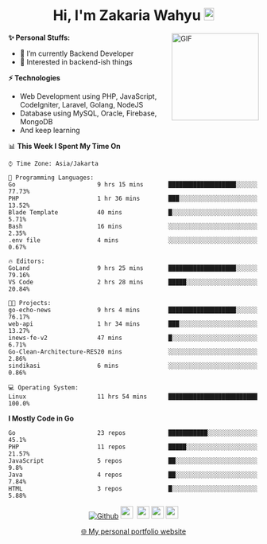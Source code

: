 <h1 align="center">Hi, I'm Zakaria Wahyu <img src="https://github.com/TheDudeThatCode/TheDudeThatCode/blob/master/Assets/Hi.gif" width="20px" height="25px"></h1>

<img align="right" alt="GIF" height="175px" src="https://www.nayakapratama.co.id/wp-content/uploads/2019/07/Website-Maintenance.gif" />

**✨ Personal Stuffs:**
- 🔭 I’m currently Backend Developer
- 🌱 Interested in backend-ish things

**⚡ Technologies**
- Web Development using PHP, JavaScript, CodeIgniter, Laravel, Golang, NodeJS
- Database using MySQL, Oracle, Firebase, MongoDB
- And keep learning

<!--START_SECTION:waka-->
📊 **This Week I Spent My Time On** 

```text
⌚︎ Time Zone: Asia/Jakarta

💬 Programming Languages: 
Go                       9 hrs 15 mins       ███████████████████░░░░░░   77.73% 
PHP                      1 hr 36 mins        ███░░░░░░░░░░░░░░░░░░░░░░   13.52% 
Blade Template           40 mins             █░░░░░░░░░░░░░░░░░░░░░░░░   5.71% 
Bash                     16 mins             ░░░░░░░░░░░░░░░░░░░░░░░░░   2.35% 
.env file                4 mins              ░░░░░░░░░░░░░░░░░░░░░░░░░   0.67%

🔥 Editors: 
GoLand                   9 hrs 25 mins       ███████████████████░░░░░░   79.16% 
VS Code                  2 hrs 28 mins       █████░░░░░░░░░░░░░░░░░░░░   20.84%

🐱‍💻 Projects: 
go-echo-news             9 hrs 4 mins        ███████████████████░░░░░░   76.17% 
web-api                  1 hr 34 mins        ███░░░░░░░░░░░░░░░░░░░░░░   13.27% 
inews-fe-v2              47 mins             █░░░░░░░░░░░░░░░░░░░░░░░░   6.71% 
Go-Clean-Architecture-RES20 mins             ░░░░░░░░░░░░░░░░░░░░░░░░░   2.86% 
sindikasi                6 mins              ░░░░░░░░░░░░░░░░░░░░░░░░░   0.86%

💻 Operating System: 
Linux                    11 hrs 54 mins      █████████████████████████   100.0%

```

**I Mostly Code in Go** 

```text
Go                       23 repos            ███████████░░░░░░░░░░░░░░   45.1% 
PHP                      11 repos            █████░░░░░░░░░░░░░░░░░░░░   21.57% 
JavaScript               5 repos             ██░░░░░░░░░░░░░░░░░░░░░░░   9.8% 
Java                     4 repos             ██░░░░░░░░░░░░░░░░░░░░░░░   7.84% 
HTML                     3 repos             █░░░░░░░░░░░░░░░░░░░░░░░░   5.88%

```



<!--END_SECTION:waka-->

<p align="center">
<a href="https://github.com/zakariawahyu" target="_blank"><img alt="Github" src="https://img.shields.io/badge/GitHub-%2312100E.svg?&style=for-the-badge&logo=Github&logoColor=white" /></a>
<a href="https://www.twitter.com/_zakariawahyu"><img src="https://img.shields.io/badge/twitter-%231DA1F2.svg?&style=for-the-badge&logo=twitter&logoColor=white" height=25></a> 
<a href="https://www.linkedin.com/in/zakariawahyu"><img src="https://img.shields.io/badge/linkedin-%230077B5.svg?&style=for-the-badge&logo=linkedin&logoColor=white" height=25></a> 
<a href="https://www.instagram.com/_zakariawahyu"><img src="https://img.shields.io/badge/instagram-%23E4405F.svg?&style=for-the-badge&logo=instagram&logoColor=white" height=25></a>
<a href="https://medium.com/@zakariawahyu"><img src="https://img.shields.io/badge/Medium-12100E?style=for-the-badge&logo=medium&logoColor=white" height=25></a>
</p>
<p align="center"><a href="https://www.zakariawahyu.com" target="_blank">🌐 My personal portfolio website</a></p>
